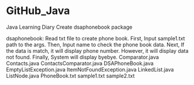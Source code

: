 # GitHub_Java
Java Learning Diary
Create dsaphonebook package

dsaphonebook: Read txt file to create phone book. First, Input sample1.txt path to the args. Then, Input name to check the phone book data. Next, If the data is match, it will display phone number. However, it will display data not found. Finally, System will display byebye. 
Comparator.java
Contacts.java
ContactsComparator.java
DSAPhoneBook.java
EmptyListException.java
ItemNotFoundException.java
LinkedList.java
ListNode.java
PhoneBook.txt
sample1.txt
sample2.txt

